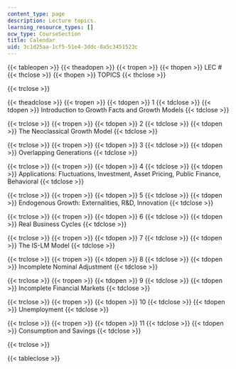 ```yaml
---
content_type: page
description: Lecture topics.
learning_resource_types: []
ocw_type: CourseSection
title: Calendar
uid: 3c1d25aa-1cf5-51e4-3ddc-8a5c3451523c
---
```


{{< tableopen >}}
{{< theadopen >}}
{{< tropen >}}
{{< thopen >}}
LEC #
{{< thclose >}}
{{< thopen >}}
TOPICS
{{< thclose >}}

{{< trclose >}}

{{< theadclose >}}
{{< tropen >}}
{{< tdopen >}}
1
{{< tdclose >}}
{{< tdopen >}}
Introduction to Growth Facts and Growth Models
{{< tdclose >}}

{{< trclose >}}
{{< tropen >}}
{{< tdopen >}}
2
{{< tdclose >}}
{{< tdopen >}}
The Neoclassical Growth Model
{{< tdclose >}}

{{< trclose >}}
{{< tropen >}}
{{< tdopen >}}
3
{{< tdclose >}}
{{< tdopen >}}
Overlapping Generations
{{< tdclose >}}

{{< trclose >}}
{{< tropen >}}
{{< tdopen >}}
4
{{< tdclose >}}
{{< tdopen >}}
Applications: Fluctuations, Investment, Asset Pricing, Public Finance, Behavioral
{{< tdclose >}}

{{< trclose >}}
{{< tropen >}}
{{< tdopen >}}
5
{{< tdclose >}}
{{< tdopen >}}
Endogenous Growth: Externalities, R&D, Innovation
{{< tdclose >}}

{{< trclose >}}
{{< tropen >}}
{{< tdopen >}}
6
{{< tdclose >}}
{{< tdopen >}}
Real Business Cycles
{{< tdclose >}}

{{< trclose >}}
{{< tropen >}}
{{< tdopen >}}
7
{{< tdclose >}}
{{< tdopen >}}
The IS-LM Model
{{< tdclose >}}

{{< trclose >}}
{{< tropen >}}
{{< tdopen >}}
8
{{< tdclose >}}
{{< tdopen >}}
Incomplete Nominal Adjustment
{{< tdclose >}}

{{< trclose >}}
{{< tropen >}}
{{< tdopen >}}
9
{{< tdclose >}}
{{< tdopen >}}
Incomplete Financial Markets
{{< tdclose >}}

{{< trclose >}}
{{< tropen >}}
{{< tdopen >}}
10
{{< tdclose >}}
{{< tdopen >}}
Unemployment
{{< tdclose >}}

{{< trclose >}}
{{< tropen >}}
{{< tdopen >}}
11
{{< tdclose >}}
{{< tdopen >}}
Consumption and Savings
{{< tdclose >}}

{{< trclose >}}

{{< tableclose >}}